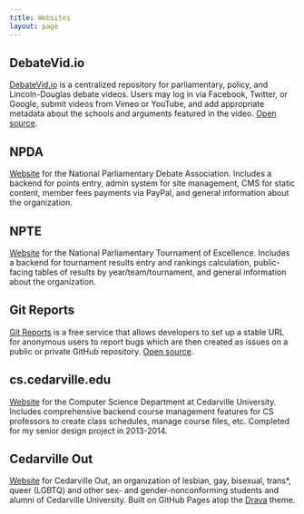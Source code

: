 ```yaml
---
title: Websites
layout: page
---
```


## DebateVid.io

[DebateVid.io](https://debatevid.io) is a centralized repository for parliamentary, policy, and Lincoln-Douglas debate videos. Users may log in via Facebook, Twitter, or Google, submit videos from Vimeo or YouTube, and add appropriate metadata about the schools and arguments featured in the video. [Open source](https://github.com/schneidmaster/debatevid.io).

## NPDA

[Website](https://www.parlidebate.org) for the National Parliamentary Debate Association. Includes a backend for points entry, admin system for site management, CMS for static content, member fees payments via PayPal, and general information about the organization.

## NPTE

[Website](https://www.nptedebate.org) for the National Parliamentary Tournament of Excellence. Includes a backend for tournament results entry and rankings calculation, public-facing tables of results by year/team/tournament, and general information about the organization.

## Git Reports

[Git Reports](https://gitreports.com) is a free service that allows developers to set up a stable URL for anonymous users to report bugs which are then created as issues on a public or private GitHub repository. [Open source](https://github.com/schneidmaster/gitreports.com).

## cs.cedarville.edu

[Website](http://cs.cedarville.edu) for the Computer Science Department at Cedarville University. Includes comprehensive backend course management features for CS professors to create class schedules, manage course files, etc. Completed for my senior design project in 2013-2014.

## Cedarville Out

[Website](https://cedarvilleout.org/) for Cedarville Out, an organization of lesbian, gay, bisexual, trans*, queer (LGBTQ) and other sex- and gender-nonconforming students and alumni of Cedarville University. Built on GitHub Pages atop the [Drava](http://themeforest.net/item/drava-multipurpose-theme-powered-by-jekyll/11383647) theme.
